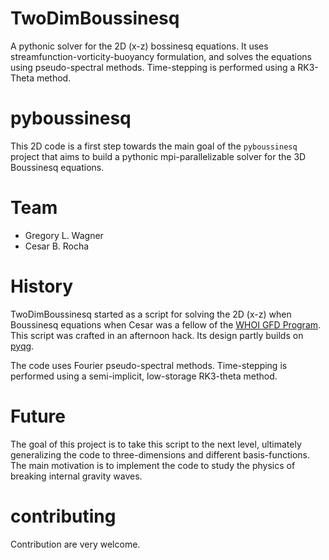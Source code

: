 # TwoDimBoussinesq
A pythonic solver for the 2D (x-z) bossinesq equations. It uses streamfunction-vorticity-buoyancy formulation, and solves the equations using pseudo-spectral methods. Time-stepping is performed using a RK3-Theta method.

# pyboussinesq
This 2D code is a first step towards the main goal of the `pyboussinesq` project that aims to build
a pythonic mpi-parallelizable solver for the 3D Boussinesq equations.

# Team
* Gregory L. Wagner
* Cesar B. Rocha

# History
TwoDimBoussinesq started as a script for solving the 2D (x-z) when Boussinesq equations
when Cesar was a fellow of the [WHOI GFD Program](https://www.whoi.edu/gfd/). This script
was crafted in an afternoon hack. Its design partly builds on [pyqg](http://pyqg.readthedocs.org/en/stable/).

The code uses Fourier pseudo-spectral methods. Time-stepping is performed using a semi-implicit, low-storage RK3-theta method.

# Future
The goal of this project is to take this script to the next level, ultimately generalizing the code
to three-dimensions and different basis-functions. The main motivation is to implement the code to study the physics of breaking 
internal gravity waves.

# contributing 
Contribution are very welcome.
